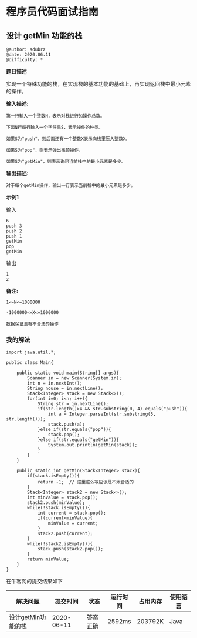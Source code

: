 # 程序员代码面试指南

## 设计 getMin 功能的栈

```
@author: sdubrz
@date: 2020.06.11
@difficulty: *
```

**题目描述**

实现一个特殊功能的栈，在实现栈的基本功能的基础上，再实现返回栈中最小元素的操作。

**输入描述:**
```
第一行输入一个整数N，表示对栈进行的操作总数。

下面N行每行输入一个字符串S，表示操作的种类。

如果S为"push"，则后面还有一个整数X表示向栈里压入整数X。

如果S为"pop"，则表示弹出栈顶操作。

如果S为"getMin"，则表示询问当前栈中的最小元素是多少。
```

**输出描述:**
```
对于每个getMin操作，输出一行表示当前栈中的最小元素是多少。
```

**示例1**

输入
```
6
push 3
push 2
push 1
getMin
pop
getMin
```

输出
```
1
2
```

**备注:**
```
1<=N<=1000000

-1000000<=X<=1000000

数据保证没有不合法的操作
```

### 我的解法

```
import java.util.*;

public class Main{
    
    public static void main(String[] args){
        Scanner in = new Scanner(System.in);
        int n = in.nextInt();
        String nouse = in.nextLine();
        Stack<Integer> stack = new Stack<>();
        for(int i=0; i<n; i++){
            String str = in.nextLine();
            if(str.length()>4 && str.substring(0, 4).equals("push")){
                int a = Integer.parseInt(str.substring(5, str.length()));
                stack.push(a);
            }else if(str.equals("pop")){
                stack.pop();
            }else if(str.equals("getMin")){
                System.out.println(getMin(stack));
            }
        }
    }
    
    public static int getMin(Stack<Integer> stack){
        if(stack.isEmpty()){
            return -1;  // 这里这么写应该是不太合适的
        }
        Stack<Integer> stack2 = new Stack<>();
        int minValue = stack.pop();
        stack2.push(minValue);
        while(!stack.isEmpty()){
            int current = stack.pop();
            if(current<minValue){
                minValue = current;
            }
            stack2.push(current);
        }
        while(!stack2.isEmpty()){
            stack.push(stack2.pop());
        }
        return minValue;
    }
}
```

在牛客网的提交结果如下

解决问题 | 提交时间 | 状态 | 运行时间 | 占用内存 | 使用语言
-|-|-|-|-|-
设计getMin功能的栈 | 2020-06-11 | 答案正确 | 2592ms | 203792K | Java

